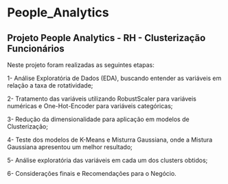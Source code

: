 # People_Analytics

## Projeto People Analytics - RH - Clusterização Funcionários

Neste projeto foram realizadas as seguintes etapas:

1- Análise Exploratória de Dados (EDA), buscando entender as variáveis em relação a taxa de rotatividade;

2- Tratamento das variáveis utilizando RobustScaler para variáveis numéricas e One-Hot-Encoder para variáveis categóricas;

3- Redução da dimensionalidade para aplicação em modelos de Clusterização;

4- Teste dos modelos de K-Means e Misturra Gaussiana, onde a Mistura Gaussiana apresentou um melhor resultado;

5- Análise exploratória das variáveis em cada um dos clusters obtidos;

6- Considerações finais e Recomendações para o Negócio.
